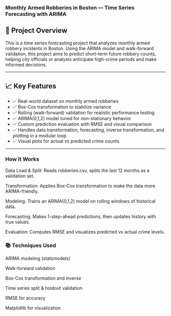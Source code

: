 
 ### Monthly Armed Robberies in Boston — Time Series Forecasting with ARIMA


## 📌 Project Overview

This is a time series forecasting project that analyzes monthly armed robbery incidents in Boston. Using the ARIMA model and walk-forward validation, this project aims to predict short-term future robbery counts, helping city officials or analysts anticipate high-crime periods and make informed decisions.

---

## 📈 Key Features

- ✅ Real-world dataset on monthly armed robberies  
- ✅ Box-Cox transformation to stabilize variance  
- ✅ Rolling (walk-forward) validation for realistic performance testing  
- ✅ ARIMA(0,1,2) model tuned for non-stationary behavior  
- ✅ Custom prediction evaluation with RMSE and visual comparison  
- ✅ Handles data transformation, forecasting, inverse transformation, and plotting in a modular loop  
- ✅ Visual plots for actual vs predicted crime counts

---

### How It Works
Data Load & Split:
Reads robberies.csv, splits the last 12 months as a validation set.

Transformation:
Applies Box-Cox transformation to make the data more ARIMA-friendly.

Modeling:
Trains an ARIMA(0,1,2) model on rolling windows of historical data.

Forecasting:
Makes 1-step-ahead predictions, then updates history with true values.

Evaluation:
Computes RMSE and visualizes predicted vs actual crime levels.

### 📚 Techniques Used
ARIMA modeling (statsmodels)

Walk-forward validation

Box-Cox transformation and inverse

Time series split & holdout validation

RMSE for accuracy

Matplotlib for visualization
